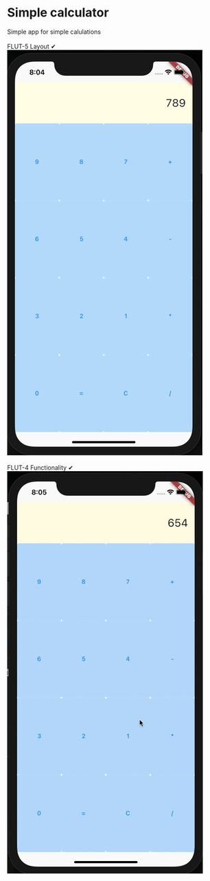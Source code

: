<h1>Simple calculator</h1>
Simple app for simple calulations

<br />
<br /> FLUT-5 Layout ✔
<br />
<img src="readme/flut5.png">
<br />
<br /> FLUT-4 Functionality ✔
<br />
<img src="readme/flut4.gif">
